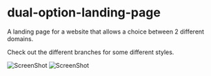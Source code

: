 # dual-option-landing-page
A landing page for a website that allows a choice between 2 different domains.

Check out the different branches for some different styles.

![ScreenShot](https://raw.github.com/owentdoyler/dual-option-landing-page/master/screenshots/master.PNG)
![ScreenShot](https://raw.github.com/owentdoyler/dual-option-landing-page/master/screenshots/master-mobile.png)
